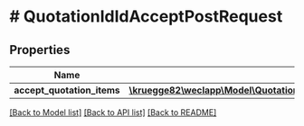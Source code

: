 # # QuotationIdIdAcceptPostRequest

## Properties

Name | Type | Description | Notes
------------ | ------------- | ------------- | -------------
**accept_quotation_items** | [**\kruegge82\weclapp\Model\QuotationIdIdAcceptPostRequestAcceptQuotationItemsInner[]**](QuotationIdIdAcceptPostRequestAcceptQuotationItemsInner.md) |  | [optional]

[[Back to Model list]](../../README.md#models) [[Back to API list]](../../README.md#endpoints) [[Back to README]](../../README.md)
